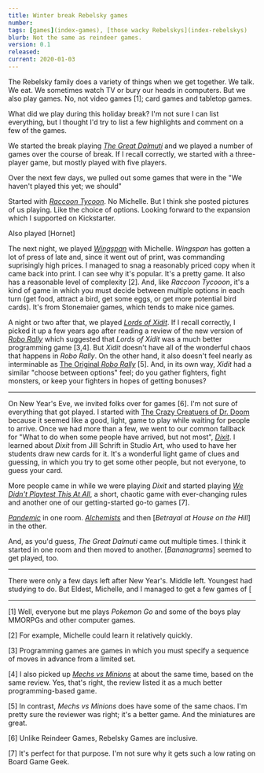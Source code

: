 ```yaml
---
title: Winter break Rebelsky games
number: 
tags: [games](index-games), [those wacky Rebelskys](index-rebelskys)
blurb: Not the same as reindeer games.
version: 0.1
released: 
current: 2020-01-03
---
```

The Rebelsky family does a variety of things when we get together.  We
talk.  We eat.  We sometimes watch TV or bury our heads in computers.
But we also play games.  No, not video games [1]; card games and tabletop
games.

What did we play during this holiday break?  I'm not sure I can list
everything, but I thought I'd try to list a few highlights and comment
on a few of the games.

We started the break playing [_The Great
Dalmuti_](great-dalmuti-2019-12-20) and we played a number of games
over the course of break.  If I recall correctly, we started with a
three-player game, but mostly played with five players.

Over the next few days, we pulled out some games that were in the "We
haven't played this yet; we should"

Started with [_Raccoon Tycoon_](https://boardgamegeek.com/boardgame/254386/raccoon-tycoon).  No Michelle.  But I think she posted pictures of us playing.
Like the choice of options.  Looking forward to the expansion which I
supported on Kickstarter.

Also played [Hornet]

The next night, we played
[_Wingspan_](https://boardgamegeek.com/boardgame/266192/wingspan)
with Michelle.  _Wingspan_ has gotten a lot of press of late and,
since it went out of print, was commanding suprisingly high prices.
I managed to snag a reasonably priced copy when it came back into
print.  I can see why it's popular.  It's a pretty game.  It also
has a reasonable level of complexity [2].  And, like _Raccoon
Tycooon_, it's a kind of game in which you must decide between
multiple options in each turn (get food, attract a bird, get some
eggs, or get more potential bird cards).  It's from Stonemaier games,
which tends to make nice games.

A night or two after that, we played [_Lords of
Xidit_](https://boardgamegeek.com/boardgame/156566/lords-xidit).
If I recall correctly, I picked it up a few years ago after reading
a review of the new version of [_Robo
Rally_](https://boardgamegeek.com/boardgame/216201/robo-rally) which
suggested that _Lords of Xidit_ was a much better programming game
[3,4].  But _Xidit_ doesn't have all of the wonderful chaos that
happens in _Robo Rally_.  On the other hand, it also doesn't feel
nearly as interminable as [The Original _Robo
Rally_](https://boardgamegeek.com/boardgame/18/roborally) [5].  And,
in its own way, _Xidit_ had a similar "choose between options" feel;
do you gather fighters, fight monsters, or keep your fighters in
hopes of getting bonuses?

---

On New Year's Eve, we invited folks over for games [6].  I'm not
sure of everything that got played.  I started with [The Crazy
Creatuers of Dr.
Doom](https://boardgamegeek.com/boardgame/119193/crazy-creatures-dr-doom)
because it seemed like a good, light, game to play while waiting
for people to arrive.  Once we had more than a few, we went to our
common fallback for "What to do when some people have arrived, but
not most", [_Dixit_](https://boardgamegeek.com/boardgame/39856/dixit).
I learned about _Dixit_ from Jill Schrift in Studio Art, who used
to have her students draw new cards for it.  It's a wonderful light
game of clues and guessing, in which you try to get some other
people, but not everyone, to guess your card.

More people came in while we were playing _Dixit_ and started playing
[_We Didn't Playtest This At All_](https://boardgamegeek.com/boardgame/31016/we-didnt-playtest-all), a short, chaotic game with ever-changing rules and
another one of our getting-started go-to games [7].

[_Pandemic_](https://boardgamegeek.com/boardgame/30549/pandemic)
in one room.
[_Alchemists_](https://boardgamegeek.com/boardgame/161970/alchemists) and
then [_Betrayal at House on the Hill_] in the other.

And, as you'd guess, _The Great Dalmuti_ came out multiple times.  I think
it started in one room and then moved to another.  [_Bananagrams_] seemed
to get played, too.

---

There were only a few days left after New Year's.  Middle left.  Youngest
had studying to do.  But Eldest, Michelle, and I managed to get a few
games of [

---

[1] Well, everyone but me plays _Pokemon Go_ and some of the boys play
MMORPGs and other computer games.

[2] For example, Michelle could learn it relatively quickly.

[3] Programming games are games in which you must specify a sequence
of moves in advance from a limited set.

[4] I also picked up [_Mechs vs
Minions_](https://boardgamegeek.com/boardgame/209010/mechs-vs-minions)
at about the same time, based on the same review.  Yes, that's right,
the review listed it as a much better programming-based game.

[5] In contrast, _Mechs vs Minions_ does have some of the same chaos.
I'm pretty sure the reviewer was right; it's a better game.  And the
miniatures are great.

[6] Unlike Reindeer Games, Rebelsky Games are inclusive.

[7] It's perfect for that purpose.  I'm not sure why it gets such a low
rating on Board Game Geek.

